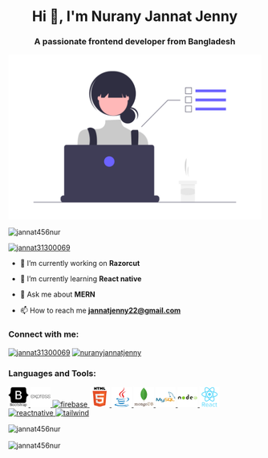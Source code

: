 <h1 align="center">Hi 👋, I'm Nurany Jannat Jenny</h1>
<h3 align="center">A passionate frontend developer from Bangladesh</h3>

<p align="left"> <img src="./images/undraw_Dev_focus_re_6iwt.png" alt="jannat456nur" /> </p>
<p align="left"> <img src="https://komarev.com/ghpvc/?username=jannat456nur&label=Profile%20views&color=0e75b6&style=flat" alt="jannat456nur" /> </p>

<p align="left"> <a href="https://twitter.com/jannat31300069" target="blank"><img src="https://img.shields.io/twitter/follow/jannat31300069?logo=twitter&style=for-the-badge" alt="jannat31300069" /></a> </p>

- 🔭 I’m currently working on **Razorcut**

- 🌱 I’m currently learning **React native**

- 💬 Ask me about **MERN**

- 📫 How to reach me **jannatjenny22@gmail.com**

<h3 align="left">Connect with me:</h3>
<p align="left">
<a href="https://twitter.com/jannat31300069" target="blank"><img align="center" src="https://raw.githubusercontent.com/rahuldkjain/github-profile-readme-generator/master/src/images/icons/Social/twitter.svg" alt="jannat31300069" height="30" width="40" /></a>
<a href="https://linkedin.com/in/nuranyjannatjenny" target="blank"><img align="center" src="https://raw.githubusercontent.com/rahuldkjain/github-profile-readme-generator/master/src/images/icons/Social/linked-in-alt.svg" alt="nuranyjannatjenny" height="30" width="40" /></a>
</p>

<h3 align="left">Languages and Tools:</h3>
<p align="left"> <a href="https://getbootstrap.com" target="_blank" rel="noreferrer"> <img src="https://raw.githubusercontent.com/devicons/devicon/master/icons/bootstrap/bootstrap-plain-wordmark.svg" alt="bootstrap" width="40" height="40"/> </a> <a href="https://expressjs.com" target="_blank" rel="noreferrer"> <img src="https://raw.githubusercontent.com/devicons/devicon/master/icons/express/express-original-wordmark.svg" alt="express" width="40" height="40"/> </a> <a href="https://firebase.google.com/" target="_blank" rel="noreferrer"> <img src="https://www.vectorlogo.zone/logos/firebase/firebase-icon.svg" alt="firebase" width="40" height="40"/> </a> <a href="https://www.w3.org/html/" target="_blank" rel="noreferrer"> <img src="https://raw.githubusercontent.com/devicons/devicon/master/icons/html5/html5-original-wordmark.svg" alt="html5" width="40" height="40"/> </a> <a href="https://www.java.com" target="_blank" rel="noreferrer"> <img src="https://raw.githubusercontent.com/devicons/devicon/master/icons/java/java-original.svg" alt="java" width="40" height="40"/> </a> <a href="https://www.mongodb.com/" target="_blank" rel="noreferrer"> <img src="https://raw.githubusercontent.com/devicons/devicon/master/icons/mongodb/mongodb-original-wordmark.svg" alt="mongodb" width="40" height="40"/> </a> <a href="https://www.mysql.com/" target="_blank" rel="noreferrer"> <img src="https://raw.githubusercontent.com/devicons/devicon/master/icons/mysql/mysql-original-wordmark.svg" alt="mysql" width="40" height="40"/> </a> <a href="https://nodejs.org" target="_blank" rel="noreferrer"> <img src="https://raw.githubusercontent.com/devicons/devicon/master/icons/nodejs/nodejs-original-wordmark.svg" alt="nodejs" width="40" height="40"/> </a> <a href="https://reactjs.org/" target="_blank" rel="noreferrer"> <img src="https://raw.githubusercontent.com/devicons/devicon/master/icons/react/react-original-wordmark.svg" alt="react" width="40" height="40"/> </a> <a href="https://reactnative.dev/" target="_blank" rel="noreferrer"> <img src="https://reactnative.dev/img/header_logo.svg" alt="reactnative" width="40" height="40"/> </a> <a href="https://tailwindcss.com/" target="_blank" rel="noreferrer"> <img src="https://www.vectorlogo.zone/logos/tailwindcss/tailwindcss-icon.svg" alt="tailwind" width="40" height="40"/> </a> </p>

<p><img align="center" src="https://github-readme-stats.vercel.app/api/top-langs?username=jannat456nur&show_icons=true&locale=en&layout=compact" alt="jannat456nur" /></p>

<p><img align="center" src="https://github-readme-streak-stats.herokuapp.com/?user=jannat456nur&" alt="jannat456nur" /></p>

